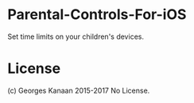 # Parental-Controls-For-iOS
Set time limits on your children's devices.

# License
(c) Georges Kanaan 2015-2017
No License.
